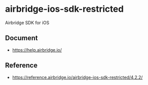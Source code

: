 # airbridge-ios-sdk-restricted

Airbridge SDK for iOS

## Document

- https://help.airbridge.io/

## Reference

- https://reference.airbridge.io/airbridge-ios-sdk-restricted/4.2.2/
